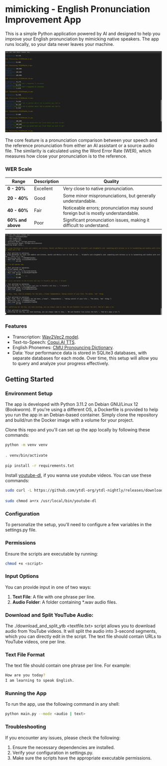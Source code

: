 # mimicking - English Pronunciation Improvement App

This is a simple Python application powered by AI and designed to help you improve your English pronunciation by mimicking native speakers. The app runs locally, so your data never leaves your machine.

![Demo audio](assets/demo_audio.png)

The core feature is a pronunciation comparison between your speech and the reference pronunciation from either an AI assistant or a source audio file. The similarity is calculated using the Word Error Rate (WER), which measures how close your pronunciation is to the reference.

### WER Scale

| **Range**         | **Description** | **Quality**                                                                      |
| ----------------- | --------------- | -------------------------------------------------------------------------------- |
| **0 - 20%**       | Excellent       | Very close to native pronunciation.                                              |
| **20 - 40%**      | Good            | Some minor mispronunciations, but generally understandable.                      |
| **40 - 60%**      | Fair            | Noticeable errors; pronunciation may sound foreign but is mostly understandable. |
| **60% and above** | Poor            | Significant pronunciation issues, making it difficult to understand.             |

![Demo text file](assets/demo_text_file.png)

### Features

-   Transcription: [Wav2Vec2 model](https://huggingface.co/docs/transformers/en/model_doc/wav2vec2).
-   Text-to-Speech: [Coqui.AI TTS](https://github.com/coqui-ai/TTS).
-   English Phonemes: [CMU Pronouncing Dictionary](https://github.com/cmusphinx/cmudict).
-   Data: Your performance data is stored in SQLite3 databases, with separate databases for each mode. Over time, this setup will allow you to query and analyze your progress effectively.

## Getting Started

### Environment Setup

The app is developed with Python 3.11.2 on Debian GNU/Linux 12 (Bookworm). If you're using a different OS, a Dockerfile is provided to help you run the app in an Debian-based container. Simply clone the repository and build/run the Docker image with a volume for your project.

Clone this repo and you'll can set up the app locally by following these commands:

```bash
python -m venv venv

. venv/bin/activate

pip install -r requirements.txt
```

Install [youtube-dl](https://github.com/ytdl-org/youtube-dl), if you wanna use youtube videos. You can use these commands:

```bash
sudo curl -L https://github.com/ytdl-org/ytdl-nightly/releases/download/2024.07.07/youtube-dl -o /usr/local/bin/youtube-dl

sudo chmod a+rx /usr/local/bin/youtube-dl
```

### Configuration

To personalize the setup, you'll need to configure a few variables in the settings.py file.

### Permissions

Ensure the scripts are executable by running:

```bash
chmod +x <script>
```

### Input Options

You can provide input in one of two ways:

1.  **Text File**: A file with one phrase per line.
2.  **Audio Folder**: A folder containing \*.wav audio files.

### Download and Split YouTube Audio:

The ./download_and_split_ytb <textfile.txt> script allows you to download audio from YouTube videos. It will split the audio into 3-second segments, which you can directly edit in the script. The text file should contain URLs to YouTube videos, one per line.

### Text File Format

The text file should contain one phrase per line. For example:

```bash
How are you today?
I am learning to speak English.
```

### Running the App

To run the app, use the following command in any shell:

```bash
python main.py --mode <audio | text>
```

### Troubleshooting

If you encounter any issues, please check the following:

1.  Ensure the necessary dependencies are installed.
2.  Verify your configuration in settings.py.
3.  Make sure the scripts have the appropriate executable permissions.
